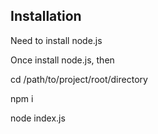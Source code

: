 ## Installation

Need to install node.js

Once install node.js, then

cd /path/to/project/root/directory

npm i

node index.js